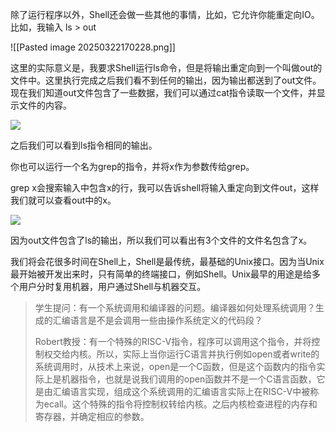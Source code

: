 除了运行程序以外，Shell还会做一些其他的事情，比如，它允许你能重定向IO。比如，我输入 ls > out

![[Pasted image 20250322170228.png]]

这里的实际意义是，我要求Shell运行ls命令，但是将输出重定向到一个叫做out的文件中。这里执行完成之后我们看不到任何的输出，因为输出都送到了out文件。现在我们知道out文件包含了一些数据，我们可以通过cat指令读取一个文件，并显示文件的内容。

[![](https://github.com/huihongxiao/MIT6.S081/raw/master/.gitbook/assets/image%20(311).png)](https://github.com/huihongxiao/MIT6.S081/blob/master/.gitbook/assets/image%20\(311\).png)

之后我们可以看到ls指令相同的输出。

你也可以运行一个名为grep的指令，并将x作为参数传给grep。

grep x会搜索输入中包含x的行，我可以告诉shell将输入重定向到文件out，这样我们就可以查看out中的x。

[![](https://github.com/huihongxiao/MIT6.S081/raw/master/.gitbook/assets/image%20(263).png)](https://github.com/huihongxiao/MIT6.S081/blob/master/.gitbook/assets/image%20\(263\).png)

因为out文件包含了ls的输出，所以我们可以看出有3个文件的文件名包含了x。

我们将会花很多时间在Shell上，Shell是最传统，最基础的Unix接口。因为当Unix最开始被开发出来时，只有简单的终端接口，例如Shell。Unix最早的用途是给多个用户分时复用机器，用户通过Shell与机器交互。

> 学生提问：有一个系统调用和编译器的问题。编译器如何处理系统调用？生成的汇编语言是不是会调用一些由操作系统定义的代码段？
> 
> Robert教授：有一个特殊的RISC-V指令，程序可以调用这个指令，并将控制权交给内核。所以，实际上当你运行C语言并执行例如open或者write的系统调用时，从技术上来说，open是一个C函数，但是这个函数内的指令实际上是机器指令，也就是说我们调用的open函数并不是一个C语言函数，它是由汇编语言实现，组成这个系统调用的汇编语言实际上在RISC-V中被称为ecall。这个特殊的指令将控制权转给内核。之后内核检查进程的内存和寄存器，并确定相应的参数。